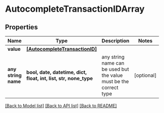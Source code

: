 # AutocompleteTransactionIDArray


## Properties
Name | Type | Description | Notes
------------ | ------------- | ------------- | -------------
**value** | [**[AutocompleteTransactionID]**](AutocompleteTransactionID.md) |  | 
**any string name** | **bool, date, datetime, dict, float, int, list, str, none_type** | any string name can be used but the value must be the correct type | [optional]

[[Back to Model list]](../README.md#documentation-for-models) [[Back to API list]](../README.md#documentation-for-api-endpoints) [[Back to README]](../README.md)


